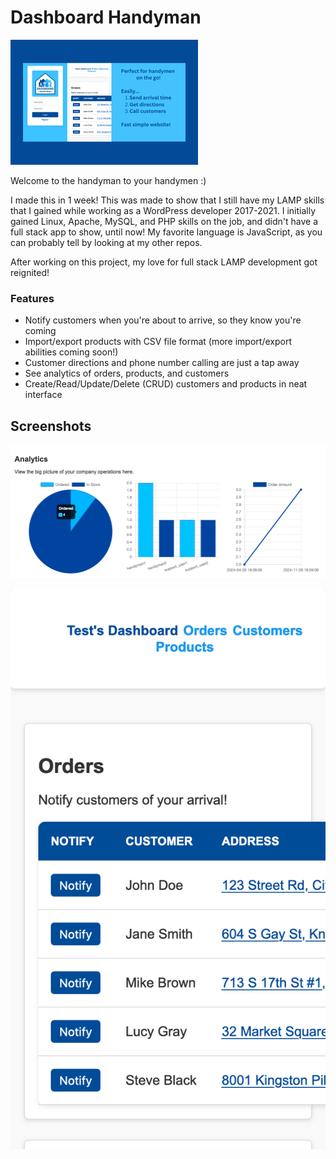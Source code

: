 # Dashboard Handyman

![mobile features screenshot](img/screenshots/mobile.png)

Welcome to the handyman to your handymen :)

I made this in 1 week! This was made to show that I still have my LAMP skills that I gained while working as a WordPress developer 2017-2021. I initially gained Linux, Apache, MySQL, and PHP skills on the job, and didn't have a full stack app to show, until now! My favorite language is JavaScript, as you can probably tell by looking at my other repos. 

After working on this project, my love for full stack LAMP development got reignited!

### Features
- Notify customers when you're about to arrive, so they know you're coming
- Import/export products with CSV file format (more import/export abilities coming soon!)
- Customer directions and phone number calling are just a tap away
- See analytics of orders, products, and customers
- Create/Read/Update/Delete (CRUD) customers and products in neat interface

## Screenshots

![analytics features screenshot](img/screenshots/analytics.png)

![orders features screenshot](img/screenshots/orders.png)